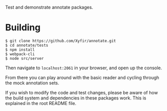 Test and demonstrate annotate packages.

# Building

```
$ git clone https://github.com/Xyfir/annotate.git
$ cd annotate/tests
$ npm install
$ webpack-cli
$ node src/server
```

Then navigate to `localhost:2061` in your browser, and open up the console.

From there you can play around with the basic reader and cycling through the mock annotation sets.

If you wish to modify the code and test changes, please be aware of how the build system and dependencies in these packages work. This is explained in the root README file.